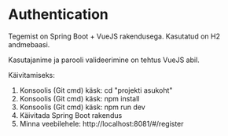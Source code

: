 # Authentication
Tegemist on Spring Boot + VueJS rakendusega. Kasutatud on H2 andmebaasi.

Kasutajanime ja parooli valideerimine on tehtus VueJS abil.

Käivitamiseks:
1) Konsoolis (Git cmd) käsk: cd "projekti asukoht"
2) Konsoolis (Git cmd) käsk: npm install
3) Konsoolis (Git cmd) käsk: npm run dev
4) Käivitada Spring Boot rakendus
5) Minna veebilehele: http://localhost:8081/#/register
